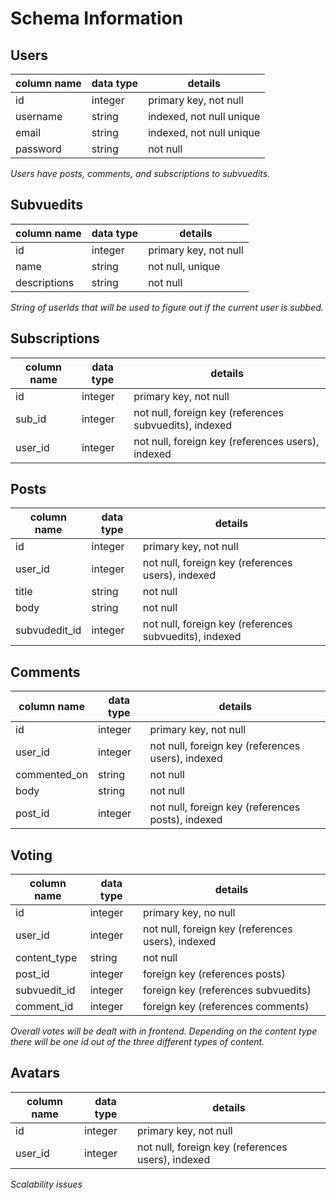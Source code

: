 # Schema Information

## Users
column name   | data type | details
--------------|-----------|----------
id            | integer   | primary key, not null
username      | string    | indexed, not null unique
email         | string    | indexed, not null unique
password      | string    | not null

*Users have posts, comments, and subscriptions to subvuedits.*

## Subvuedits
column name   | data type | details
--------------|-----------|-----------
id            | integer   | primary key, not null
name          | string    | not null, unique
descriptions  | string    | not null

*String of userIds that will be used to figure out if the current user is subbed.*

## Subscriptions
column name  | data type | details
-------------|-----------|-------------
id           | integer   | primary key, not null
sub_id       | integer   | not null, foreign key (references subvuedits), indexed
user_id      | integer   | not null, foreign key (references users), indexed

## Posts
column name   | data type | details
--------------|-----------|------------
id            | integer   | primary key, not null
user_id       | integer   | not null, foreign key (references users), indexed
title         | string    | not null
body          | string    | not null
subvudedit_id | integer   | not null, foreign key (references subvuedits), indexed

## Comments 
column name   | data type | details 
--------------|-----------|------------
id            | integer   | primary key, not null
user_id       | integer   | not null, foreign key (references users), indexed
commented_on  | string    | not null
body          | string    | not null
post_id       | integer   | not null, foreign key (references posts), indexed

## Voting
column name   | data type | details
--------------|-----------|----------
id            | integer   | primary key, no null
user_id       | integer   | not null, foreign key (references users), indexed
content_type  | string    | not null
post_id       | integer   | foreign key (references posts)
subvuedit_id  | integer   | foreign key (references subvuedits)
comment_id    | integer   | foreign key (references comments)

*Overall votes will be dealt with in frontend. Depending on the content type there will be one id out of the three different types of content.*

## Avatars
column name   | data type | details
--------------|-----------|----------
id            | integer   | primary key, not null
user_id       | integer   | not null, foreign key (references users), indexed

*Scalability issues*